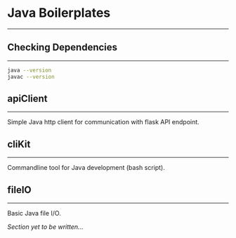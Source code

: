 # Java Boilerplates
---

## Checking Dependencies
---
```bash
java --version
javac --version
```

## apiClient
---
Simple Java http client for communication with flask API endpoint.

## cliKit
---
Commandline tool for Java development (bash script).

## fileIO
---
Basic Java file I/O.

*Section yet to be written...*
